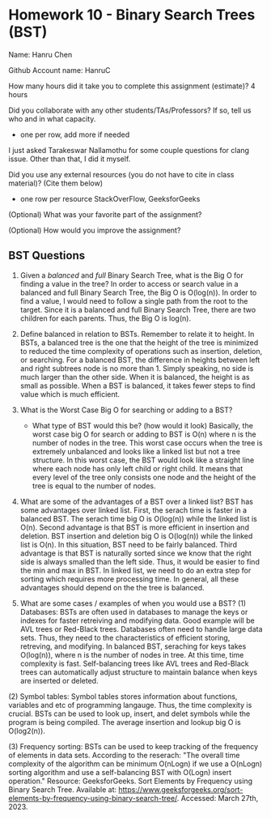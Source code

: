 # Homework 10 - Binary Search Trees (BST)

Name: Hanru Chen

Github Account name: HanruC

How many hours did it take you to complete this assignment (estimate)? 4 hours

Did you collaborate with any other students/TAs/Professors? If so, tell us who and in what capacity.  
- one per row, add more if needed

I just asked Tarakeswar Nallamothu for some couple questions for clang issue. Other than that, I did it myself. 

Did you use any external resources (you do not have to cite in class material)? (Cite them below)  
- one row per resource
StackOverFlow, GeeksforGeeks

(Optional) What was your favorite part of the assignment? 

(Optional) How would you improve the assignment? 

## BST Questions

1. Given a *balanced* and *full* Binary Search Tree, what is the Big O for finding a value in the tree?
In order to access or search value in a balanced and full Binary Search Tree, the Big O is O(log(n)). In order to find a value, I would need to 
follow a single path from the root to the target. Since it is a balanced and full Binary Search Tree, there are two children for each parents. Thus, the 
Big O is log(n). 

2. Define balanced in relation to BSTs. Remember to relate it to height. 
In BSTs, a balanced tree is the one that the height of the tree is minimized to reduced the time complexity of operations such as insertion, deletion, or searching. 
For a balanced BST, the difference in heights between left and right subtrees node is no more than 1. Simply speaking, no side is much larger than the other side. 
When it is balanced, the height is as small as possible. When a BST is balanced, it takes fewer steps to find value which is much efficient. 

3. What is the Worst Case Big O for searching or adding to a BST?
   * What type of BST would this be? (how would it look)
Basically, the worst case big O for search or adding to BST is O(n) where n is the number of nodes in the tree. This worst case occurs when the tree is extremely 
unbalanced and looks like a linked list but not a tree structure. In this worst case, the BST would look like a straight line where each node has only left child
or right child. It means that every level of the tree only consists one node and the height of the tree is equal to the number of nodes. 

4. What are some of the advantages of a BST over a linked list?
BST has some advantages over linked list. First, the serach time is faster in a balanced BST. The serach time big O is O(log(n)) while the linked list is O(n). 
Second advantage is that BST is more efficient in insertion and deletion. BST insertion and deletion big O is O(log(n)) while the linked list is O(n). In this situation, 
BST need to be fairly balanced. 
Third advantage is that BST is naturally sorted since we know that the right side is always smalled than the left side. Thus, it would be easier to find the min and 
max in BST. In linked list, we need to do an extra step for sorting which requires more processing time. 
In general, all these advantages should depend on the the tree is balanced. 

5. What are some cases / examples of when you would use a BST?
(1) Databases: BSTs are often used in databases to manage the keys or indexes for faster retreiving and modifying data. Good example will be AVL trees or Red-Black
trees. Databases often need to handle large data sets. Thus, they need to the characteristics of efficient storing, retreving, and modifying. In balanced BST, seraching 
for keys takes O(log(n)), where n is the number of nodes in tree. At this time, time complexity is fast. Self-balancing trees like AVL trees and Red-Black trees can automatically adjust structure to maintain balance when keys are inserted or deleted. 

(2) Symbol tables: Symbol tables stores information about functions, variables and etc of programming langauge. Thus, the time complexity is crucial. BSTs can be used
to look up, insert, and delet symbols while the program is being compiled. The average insertion and lookup big O is O(log2(n)). 

(3) Frequency sorting: BSTs can be used to keep tracking of the frequency of elements in data sets. According to the reserach: "The overall time complexity of the algorithm can be minimum O(nLogn) if we use a O(nLogn) sorting algorithm and use a self-balancing BST with O(Logn) insert operation." 
Resource: GeeksforGeeks. Sort Elements by Frequency using Binary Search Tree. Available at: https://www.geeksforgeeks.org/sort-elements-by-frequency-using-binary-search-tree/. Accessed: March 27th, 2023.

